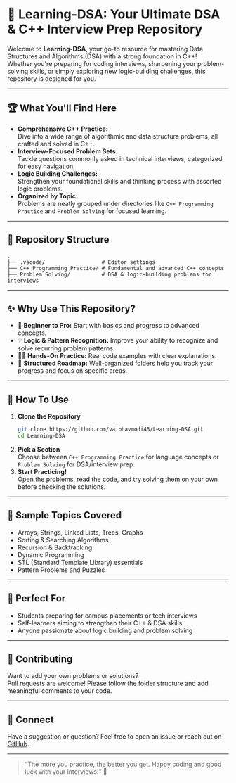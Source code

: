 # 🚀 Learning-DSA: Your Ultimate DSA & C++ Interview Prep Repository

Welcome to **Learning-DSA**, your go-to resource for mastering Data Structures and Algorithms (DSA) with a strong foundation in C++!  
Whether you're preparing for coding interviews, sharpening your problem-solving skills, or simply exploring new logic-building challenges, this repository is designed for you.

---

## 🏆 What You'll Find Here

- **Comprehensive C++ Practice:**  
  Dive into a wide range of algorithmic and data structure problems, all crafted and solved in C++.
- **Interview-Focused Problem Sets:**  
  Tackle questions commonly asked in technical interviews, categorized for easy navigation.
- **Logic Building Challenges:**  
  Strengthen your foundational skills and thinking process with assorted logic problems.
- **Organized by Topic:**  
  Problems are neatly grouped under directories like `C++ Programming Practice` and `Problem Solving` for focused learning.

---

## 📂 Repository Structure

```plaintext
.
├── .vscode/                  # Editor settings
├── C++ Programming Practice/ # Fundamental and advanced C++ concepts
├── Problem Solving/          # DSA & logic-building problems for interviews
```

---

## ✨ Why Use This Repository?

- 🚦 **Beginner to Pro:** Start with basics and progress to advanced concepts.
- 💡 **Logic & Pattern Recognition:** Improve your ability to recognize and solve recurring problem patterns.
- 👨‍💻 **Hands-On Practice:** Real code examples with clear explanations.
- 🧭 **Structured Roadmap:** Well-organized folders help you track your progress and focus on specific areas.

---

## 📌 How To Use

1. **Clone the Repository**
   ```bash
   git clone https://github.com/vaibhavmodi45/Learning-DSA.git
   cd Learning-DSA
   ```
2. **Pick a Section**  
   Choose between `C++ Programming Practice` for language concepts or `Problem Solving` for DSA/interview prep.
3. **Start Practicing!**  
   Open the problems, read the code, and try solving them on your own before checking the solutions.

---

## 🌟 Sample Topics Covered

- Arrays, Strings, Linked Lists, Trees, Graphs
- Sorting & Searching Algorithms
- Recursion & Backtracking
- Dynamic Programming
- STL (Standard Template Library) essentials
- Pattern Problems and Puzzles

---

## 🎯 Perfect For

- Students preparing for campus placements or tech interviews
- Self-learners aiming to strengthen their C++ & DSA skills
- Anyone passionate about logic building and problem solving

---

## 🤝 Contributing

Want to add your own problems or solutions?  
Pull requests are welcome! Please follow the folder structure and add meaningful comments to your code.

---

## 💬 Connect

Have a suggestion or question? Feel free to open an issue or reach out on [GitHub](https://github.com/vaibhavmodi45).

---

> “The more you practice, the better you get. Happy coding and good luck with your interviews!” 🚀
